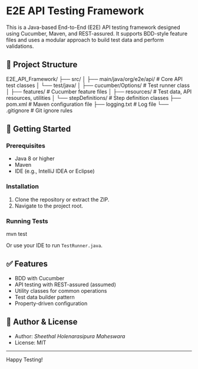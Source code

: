 # E2E API Testing Framework

This is a Java-based End-to-End (E2E) API testing framework designed using Cucumber, Maven, and REST-assured. It supports BDD-style feature files and uses a modular approach to build test data and perform validations.

## 📁 Project Structure

E2E_API_Framework/
├── src/
│   ├── main/java/org/e2e/api/         # Core API test classes
│   └── test/java/
│       ├── cucumber/Options/          # Test runner class
│       ├── features/                  # Cucumber feature files
│       ├── resources/                 # Test data, API resources, utilities
│       └── stepDefinitions/           # Step definition classes
├── pom.xml                            # Maven configuration file
├── logging.txt                        # Log file
└── .gitignore                         # Git ignore rules

## 🚀 Getting Started

### Prerequisites

- Java 8 or higher
- Maven
- IDE (e.g., IntelliJ IDEA or Eclipse)

### Installation

1. Clone the repository or extract the ZIP.
2. Navigate to the project root.

### Running Tests

mvn test

Or use your IDE to run `TestRunner.java`.

## ✅ Features

- BDD with Cucumber
- API testing with REST-assured (assumed)
- Utility classes for common operations
- Test data builder pattern
- Property-driven configuration

## 📄 Author & License

- Author: *Sheethal Holenarasipura Maheswara*
- License: MIT

---

Happy Testing!
